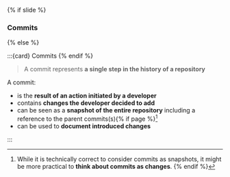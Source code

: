 {% if slide %}
### <i class="fas fa-code-commit"></i> Commits
{% else %}

:::{card} <i class="fas fa-code-commit"></i> Commits
{% endif %}

> A <i class="fab fa-git"></i> commit represents **a single step in the history of a repository**

A commit:

- is the **result of an action initiated by a developer**
- contains **changes the developer decided to add**
- can be seen as a **snapshot of the entire repository** including a reference to the parent commits(s){% if page %}[^sn5]
- can be used to **document introduced changes**

:::


[^sn5]: While it is technically correct to consider commits as snapshots, it might be more practical to **think about commits as changes**.
{% endif %}
